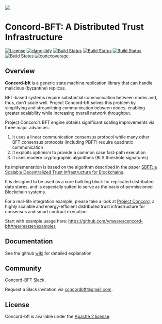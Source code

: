 <img src="logoConcord.png"/>

# Concord-BFT: A Distributed Trust Infrastructure

[![License](https://img.shields.io/badge/License-Apache%202.0-blue.svg)](https://opensource.org/licenses/Apache-2.0)
[![clang-tidy](https://github.com/vmware/concord-bft/workflows/clang-tidy/badge.svg)](https://github.com/vmware/concord-bft/actions?query=workflow%3Aclang-tidy)
[![Build Status](https://github.com/vmware/concord-bft/workflows/Release%20build%20(gcc)/badge.svg)](https://github.com/vmware/concord-bft/actions?query=workflow%3A"Release+build+%28gcc%29")
[![Build Status](https://github.com/vmware/concord-bft/workflows/Debug%20build%20(gcc)/badge.svg)](https://github.com/vmware/concord-bft/actions?query=workflow%3A"Debug+build+%28gcc%29")
[![Build Status](https://github.com/vmware/concord-bft/workflows/Release%20build%20(clang)/badge.svg)](https://github.com/vmware/concord-bft/actions?query=workflow%3A"Release+build+%28clang%29")
[![Build Status](https://github.com/vmware/concord-bft/workflows/Debug%20build%20(clang)/badge.svg)](https://github.com/vmware/concord-bft/actions?query=workflow%3A"Debug+build+%28clang%29")
[![codecoverage](https://github.com/vmware/concord-bft/actions/workflows/codecoverage.yml/badge.svg)](https://github.com/vmware/concord-bft/actions/workflows/codecoverage.yml)

<!-- ![Concored-bft Logo](TBD) -->

<!-- <img src="TODO.jpg" width="200" height="200" /> -->

## Overview

**Concord-bft** is a generic state machine replication library that can handle malicious (byzantine) replicas.

BFT-based systems require substantial communication between nodes and, thus, don’t scale well. Project Concord-bft solves this problem by simplifying and streamlining communication between nodes, enabling greater scalability while increasing overall network throughput.

Project Concord’s BFT engine obtains significant scaling improvements via three major advances:

1. It uses a linear communication consensus protocol while many other BFT consensus protocols (including PBFT) require quadratic communication
2. It exploits optimism to provide a common case fast-path execution
3. It uses modern cryptographic algorithms (BLS threshold signatures)

Its implementation is based on the algorithm described in the paper [SBFT: a Scalable Decentralized Trust Infrastructure for
Blockchains](https://arxiv.org/pdf/1804.01626.pdf).

It is designed to be used as a core building block for replicated distributed data stores, and is especially suited to serve as the basis of permissioned Blockchain systems.

For a real-life integration example, please take a look at [Project Concord](https://github.com/vmware/concord), a highly scalable and energy-efficient distributed trust infrastructure for consensus and smart contract execution.

Start with example usage here: https://github.com/vmware/concord-bft/tree/master/examples

## Documentation

See the github [wiki](https://github.com/concord-bft/wiki/) for detailed explanation.

## Community

[Concord-BFT Slack](https://concordbft.slack.com/).

Request a Slack invitation via <concordbft@gmail.com>.

## License

Concord-bft is available under the [Apache 2 license](LICENSE).
